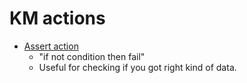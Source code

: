 # KM actions
- [Assert action](https://forum.keyboardmaestro.com/t/assert-action/8374)
	- "if not condition then fail"
	- Useful for checking if you got right kind of data.